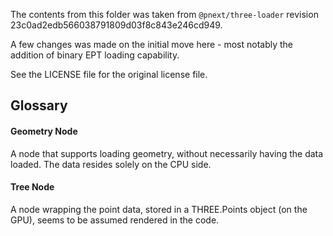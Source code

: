 The contents from this folder was taken from `@pnext/three-loader` revision 23c0ad2edb566038791809d03f8c843e246cd949.

A few changes was made on the initial move here - most notably the addition of binary EPT loading capability.

See the LICENSE file for the original license file.

## Glossary

#### Geometry Node

A node that supports loading geometry, without necessarily having the data loaded. The data resides solely on the CPU side.

#### Tree Node

A node wrapping the point data, stored in a THREE.Points object (on the GPU), seems to be assumed rendered in the code.
